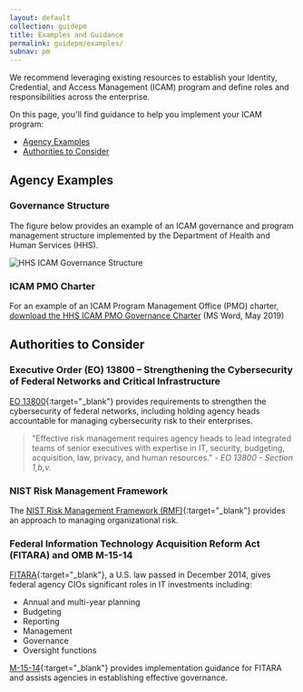 ```yaml
---
layout: default
collection: guidepm
title: Examples and Guidance
permalink: guidepm/examples/
subnav: pm
---
```


We recommend leveraging existing resources to establish your Identity, Credential, and Access Management (ICAM) program and define roles and responsibilities across the enterprise.

On this page, you'll find guidance to help you implement your ICAM program:
- [Agency Examples](#agency-examples)
- [Authorities to Consider](#authorities-to-consider)

## Agency Examples

### Governance Structure

The figure below provides an example of an ICAM governance and program management structure implemented by the Department of Health and Human Services (HHS).

![HHS ICAM Governance Structure]({{site.baseurl}}/assets/guidepm/examples_HHS-ICAM-Structure.png)

### ICAM PMO Charter
For an example of an ICAM Program Management Office (PMO) charter, <a href="{{site.baseurl}}/docs/guidepm/HHS-Governance-Charter.doc">download the HHS ICAM PMO Governance Charter</a> (MS Word, May 2019)

## Authorities to Consider

### Executive Order (EO) 13800 – Strengthening the Cybersecurity of Federal Networks and Critical Infrastructure

[EO 13800](https://www.whitehouse.gov/presidential-actions/presidential-executive-order-strengthening-cybersecurity-federal-networks-critical-infrastructure/){:target="_blank"} provides requirements to strengthen the cybersecurity of federal networks, including holding agency heads accountable for managing cybersecurity risk to their enterprises. 

> "Effective risk management requires agency heads to lead integrated teams of senior executives with expertise in IT, security, budgeting, acquisition, law, privacy, and human resources." - *EO 13800 - Section 1,b,v.*

### NIST Risk Management Framework

The [NIST Risk Management Framework (RMF)](https://csrc.nist.gov/projects/risk-management/risk-management-framework-(RMF)-Overview){:target="_blank"} provides an approach to managing organizational risk.

### Federal Information Technology Acquisition Reform Act (FITARA) and OMB M-15-14

[FITARA](https://www.congress.gov/113/plaws/publ291/PLAW-113publ291.pdf#page=148%5D){:target="_blank"}, a U.S. law passed in December 2014, gives federal agency CIOs significant roles in IT investments including:

- Annual and multi-year planning
- Budgeting
- Reporting
- Management
- Governance
- Oversight functions

[M-15-14](https://www.whitehouse.gov/sites/whitehouse.gov/files/omb/memoranda/2015/m-15-14.pdf){:target="_blank"} provides implementation guidance for FITARA and assists agencies in establishing effective governance.
